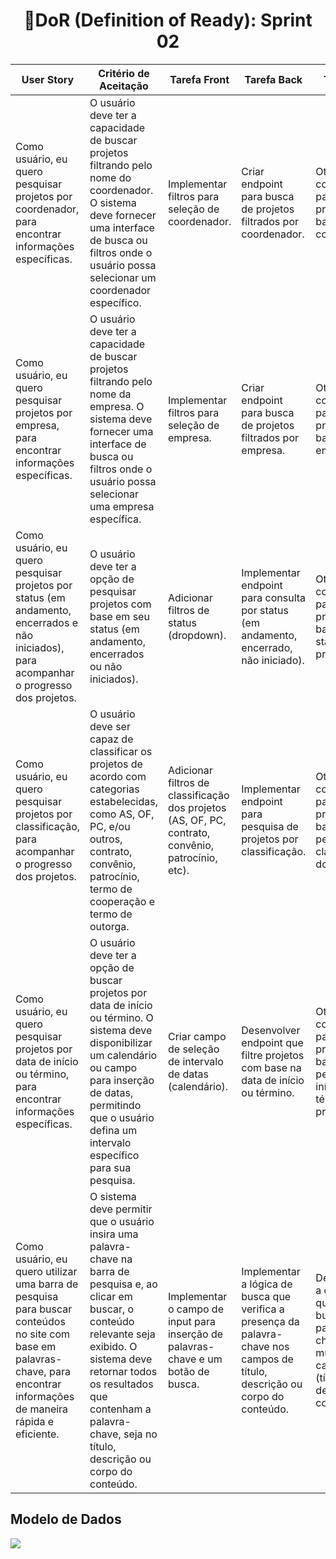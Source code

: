 <h1 style="text-align: center;">📌DoR (Definition of Ready): Sprint 02</h1>

 <table>
        <thead>
            <tr>
                <th>User Story</th>
                <th>Critério de Aceitação</th>
                <th>Tarefa Front</th>
                <th>Tarefa Back</th>
                <th>Tarefa BD</th>
            </tr>
        </thead>
        <tbody>
            <tr>
                <td>Como usuário, eu quero pesquisar projetos por coordenador, para encontrar informações específicas.</td>
                <td>O usuário deve ter a capacidade de buscar projetos filtrando pelo nome do coordenador. O sistema deve fornecer uma interface de busca ou filtros onde o usuário possa selecionar um coordenador específico.</td>
                <td>Implementar filtros para seleção de coordenador.</td>
                <td>Criar endpoint para busca de projetos filtrados por coordenador.</td>
                <td>Otimizar consulta para buscar projetos baseados no coordenador.</td>
            </tr>
            <tr>
                <td>Como usuário, eu quero pesquisar projetos por empresa, para encontrar informações específicas.</td>
                <td>O usuário deve ter a capacidade de buscar projetos filtrando pelo nome da empresa. O sistema deve fornecer uma interface de busca ou filtros onde o usuário possa selecionar uma empresa específica.</td>
                <td>Implementar filtros para seleção de empresa.</td>
                <td>Criar endpoint para busca de projetos filtrados por empresa.</td>
                <td>Otimizar consulta para buscar projetos baseados na empresa.</td>
            </tr>
            <tr>
                <td>Como usuário, eu quero pesquisar projetos por status (em andamento, encerrados e não iniciados), para acompanhar o progresso dos projetos.</td>
                <td>O usuário deve ter a opção de pesquisar projetos com base em seu status (em andamento, encerrados ou não iniciados).</td>
                <td>Adicionar filtros de status (dropdown).</td>
                <td>Implementar endpoint para consulta por status (em andamento, encerrado, não iniciado).</td>
                <td>Otimizar consulta para buscar projetos baseados no status dos projetos.</td>
            </tr>
            <tr>
                <td>Como usuário, eu quero pesquisar projetos por classificação, para acompanhar o progresso dos projetos.</td>
                <td>O usuário deve ser capaz de classificar os projetos de acordo com categorias estabelecidas, como AS, OF, PC, e/ou outros, contrato, convênio, patrocínio, termo de cooperação e termo de outorga.</td>
                <td>Adicionar filtros de classificação dos projetos (AS, OF, PC, contrato, convênio, patrocínio, etc).</td>
                <td>Implementar endpoint para pesquisa de projetos por classificação.</td>
                <td>Otimizar consulta para buscar projetos baseados pela classificação dos projetos.</td>
            </tr>
            <tr>
                <td>Como usuário, eu quero pesquisar projetos por data de início ou término, para encontrar informações específicas.</td>
                <td>O usuário deve ter a opção de buscar projetos por data de início ou término. O sistema deve disponibilizar um calendário ou campo para inserção de datas, permitindo que o usuário defina um intervalo específico para sua pesquisa.</td>
                <td>Criar campo de seleção de intervalo de datas (calendário).</td>
                <td>Desenvolver endpoint que filtre projetos com base na data de início ou término.</td>
                <td>Otimizar consulta para buscar projetos baseados pela data de início ou término dos projetos.</td>
            </tr>
            <tr>
                <td>Como usuário, eu quero utilizar uma barra de pesquisa para buscar conteúdos no site com base em palavras-chave, para encontrar informações de maneira rápida e eficiente.</td>
                <td>O sistema deve permitir que o usuário insira uma palavra-chave na barra de pesquisa e, ao clicar em buscar, o conteúdo relevante seja exibido. O sistema deve retornar todos os resultados que contenham a palavra-chave, seja no título, descrição ou corpo do conteúdo.</td>
                <td>Implementar o campo de input para inserção de palavras-chave e um botão de busca.</td>
                <td>Implementar a lógica de busca que verifica a presença da palavra-chave nos campos de título, descrição ou corpo do conteúdo.</td>
                <td>Desenvolver a consulta que faça a busca por palavra-chave em múltiplos campos (título, descrição e corpo).</td>
            </tr>
        </tbody>
    </table>

<h2>Modelo de Dados</h2>
<img src="https://github.com/Sync-FATEC/API-2024.2-3SEM/tree/main/documentacao/sprints/sprint02/banco-de-dados.jpg">
